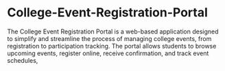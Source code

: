 # College-Event-Registration-Portal
 The College Event Registration Portal is a web-based application designed to simplify and streamline the process of managing college events, from registration to participation tracking. The portal allows students to browse upcoming events, register online, receive confirmation, and track event schedules,
